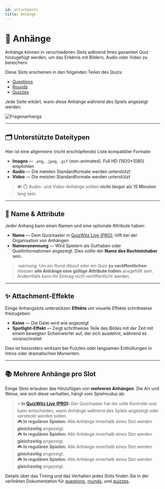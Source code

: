 ```yaml
---
id: attachments
title: Anhänge
---
```


# 📎 Anhänge

Anhänge können in verschiedenen Slots während Ihres gesamten Quiz hinzugefügt werden, um das Erlebnis mit Bildern, Audio oder Video zu bereichern.

Diese Slots erscheinen in den folgenden Teilen des Quizs:

- [Questions](../editor/005-writing-questions.md)
- [Rounds](../editor/008-round-options.md)
- [Quizzes](../editor/007-quiz-options.md)

Jede Seite erklärt, wann diese Anhänge während des Spiels angezeigt werden.

![Fragenanhangs](/images/edit-question.png)

---

## 🗂️ Unterstützte Dateitypen

Hier ist eine allgemeine (nicht erschöpfende) Liste kompatibler Formate:

- **Images** — `.png`, `.jpeg`, `.gif` (non-animated). Full HD (1920×1080) empfohlen
- **Audio** — Die meisten Standardformate werden unterstützt
- **Video** — Die meisten Standardformate werden unterstützt

> 🔊 ⏱️ Audio- und Video-Anhänge sollten **nicht länger als 15 Minuten** lang sein.

---

## 📝 Name & Attribute

Jeder Anhang kann einen Namen und eine optionale Attribute haben:

- **Name** — Dem Quizmaster in [QuizWitz Live (PRO)](../quizmaster/001-introduction.md); hilft bei der Organisation von Anhängen
- **Namensnennung** — Wird Spielern als Guthaben oder Quellinformationen angezeigt. Dies sollte der **Name des Rechteinhaber** sein.

> :warnung: Um ein Rund-About oder ein Quiz **zu veröffentlichen** müssen **alle Anhänge eine gültige Attribute haben** ausgefüllt sein. Andernfalls kann Ihr Eintrag nicht veröffentlicht werden.

---

## ✨ Attachment-Effekte

Einige Anhangslots unterstützen **Effekte** um visuelle Effekte schrittweise freizugeben:

- **Keine** — Die Datei wird wie angezeigt
- **Spotlight-Effekt** — Zeigt schrittweise Teile des Bildes mit der Zeit mit einem bewegten Scheinwerfer auf, der sich ausdehnt, während es voranschreitet

Dies ist besonders wirksam bei Puzzles oder langsamen Enthüllungen in Intros oder dramatischen Momenten.

---

## 📚 Mehrere Anhänge pro Slot

Einige Slots erlauben das Hinzufügen von **mehreren Anhängen**. Die Art und Weise, wie sich diese verhalten, hängt vom Spielmodus ab:

> ⚡ **In [QuizWitz Live (PRO)](../quizmaster/001-introduction.md):** Der Quizmaster hat die volle Kontrolle und kann entscheiden, wann Anhänge während des Spiels angezeigt oder versteckt werden sollen.\
> 🎮 **In regulären Spielen:** Alle Anhänge innerhalb eines Slot werden **gleichzeitig** angezeigt.\
> 🎮 **In regulären Spielen:** Alle Anhänge innerhalb eines Slot werden **gleichzeitig** angezeigt.\
> 🎮 **In regulären Spielen:** Alle Anhänge innerhalb eines Slot werden **gleichzeitig** angezeigt.\
> 🎮 **In regulären Spielen:** Alle Anhänge innerhalb eines Slot werden **gleichzeitig** angezeigt.

Details über das Timing und das Verhalten jedes Slots finden Sie in der verlinkten Dokumentation für [questions](../editor/015-importing-questions.md), [rounds](../editor/008-round-options.md), und [quizzes](../editor/007-quiz-options.md).
